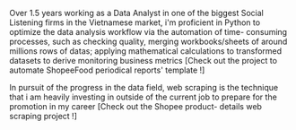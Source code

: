 Over 1.5 years working as a Data Analyst in one of the biggest Social Listening firms in the Vietnamese market, i'm proficient in Python to optimize the data analysis workflow via the automation of time- consuming processes, such as checking quality, merging workbooks/sheets of around millions rows of datas; applying mathematical calculations to transformed datasets to derive monitoring business metrics
[Check out the project to automate ShopeeFood periodical reports' template !]

In pursuit of the progress in the data field, web scraping is the technique that i am heavily investing in outside of the current job to prepare for the promotion in my career
[Check out the Shopee product- details web scraping project !]
